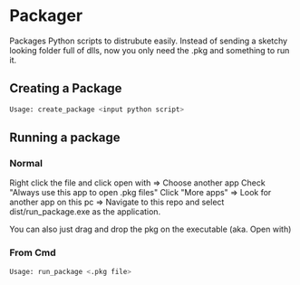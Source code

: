 # Packager

 Packages Python scripts to distrubute easily.
 Instead of sending a sketchy looking folder full of dlls,
 now you only need the .pkg and something to run it.

## Creating a Package

```bash
Usage: create_package <input python script>
```

## Running a package

### Normal

Right click the file and click open with => Choose another app
Check "Always use this app to open .pkg files"
Click "More apps" => Look for another app on this pc => Navigate to this repo and select dist/run_package.exe as the application.

You can also just drag and drop the pkg on the executable (aka. Open with)

### From Cmd

```bash
Usage: run_package <.pkg file>
```
